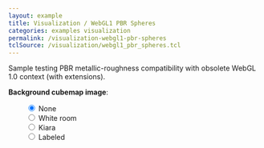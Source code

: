 ```yaml
---
layout: example
title: Visualization / WebGL1 PBR Spheres
categories: examples visualization
permalink: /visualization-webgl1-pbr-spheres
tclSource: /visualization/webgl1_pbr_spheres.tcl
---
```


Sample testing PBR metallic-roughness compatibility with obsolete WebGL 1.0 context (with extensions).

**Background cubemap image**:

<div class="btn-group" data-toggle="buttons" style="margin-left: 35px">
  <label class="btn btn-primary active">
    <input type="radio" name="options" id="occBlackId" checked> None
  </label>
  <br>
  <label class="btn btn-primary">
    <input type="radio" name="options" id="occWhiteRoomId"> White room
  </label>
  <br>
  <label class="btn btn-primary">
    <input type="radio" name="options" id="occKiaraId"> Kiara
  </label>
  <br>
  <label class="btn btn-primary">
    <input type="radio" name="options" id="occLabelsId"> Labeled
  </label>
</div>
<br>

<script>
document.getElementById ("occBlackId").onchange = function()
{
  if (this.checked) { DRAWEXE.terminalPasteScript ("vbackground -color BLACK"); }
}
document.getElementById ("occWhiteRoomId").onchange = function()
{
  if (this.checked)
  {
    DRAWEXE.terminalPasteScript ("jsupload {{site.baseurl}}/images/white_room_2k_cube.png\n");
    DRAWEXE.terminalPasteScript ("vbackground -cubemap white_room_2k_cube.png -invertedz\n");
  }
}
document.getElementById ("occKiaraId").onchange = function()
{
  if (this.checked)
  {
    DRAWEXE.terminalPasteScript ("jsupload {{site.baseurl}}/images/kiara_2k_cube.jpg\n");
    DRAWEXE.terminalPasteScript ("vbackground -cubemap kiara_2k_cube.jpg -invertedz\n");
  }
}
document.getElementById ("occLabelsId").onchange = function()
{
  if (this.checked)
  {
    DRAWEXE.terminalPasteScript ("jsupload {{site.baseurl}}/images/cubemap_labels.png\n");
    DRAWEXE.terminalPasteScript ("vbackground -cubemap cubemap_labels.png -invertedz\n");
  }
}
</script>
